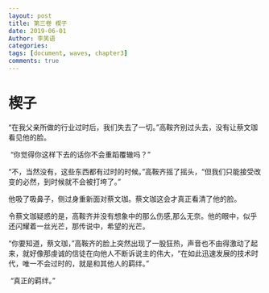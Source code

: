 ```yaml
---
layout: post
title: 第三卷 楔子
date: 2019-06-01
Author: 李笑语
categories: 
tags: [document, waves, chapter3]
comments: true
---
```


# 楔子

​	   “在我父亲所做的行业过时后，我们失去了一切。”高鞍齐别过头去，没有让蔡文珈看见他的脸。

​    “你觉得你这样下去的话你不会重蹈覆辙吗？”

​    “不，当然没有，这些东西都有过时的时候。”高鞍齐摇了摇头，“但我们只能接受改变的必然，到时候就不会被打垮了。”

​    他吸了吸鼻子，侧过身重新面对蔡文珈。蔡文珈这会才真正看清了他的脸。

​    令蔡文珈疑惑的是，高鞍齐并没有想象中的那么伤感,那么无奈。他的眼中，似乎还闪耀着一丝光芒，那传说中，希望的光芒。

​    “你要知道，蔡文珈，”高鞍齐的脸上突然出现了一股狂热，声音也不由得激动了起来，就好像那虔诚的信徒在向他人不断诉说主的伟大，“在如此迅速发展的技术时代，唯一不会过时的，就是和其他人的羁绊。”

​    “真正的羁绊。”